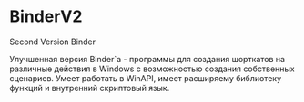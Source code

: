# BinderV2
Second Version Binder

Улучшенная версия Binder`а - программы для создания шорткатов на различные действия в Windows с возможностью создания собственных сценариев. Умеет работать в WinAPI, имеет расширяему библиотеку функций и внутренний скриптовый язык.
